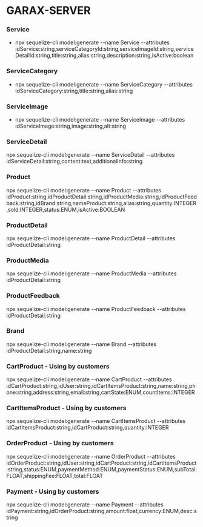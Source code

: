 # GARAX-SERVER

### Service

- npx sequelize-cli model:generate --name Service --attributes idService:string,serviceCategoryId:string,serviceImageId:string,serviceDetailId:string,title:string,alias:string,description:string,isActive:boolean

### ServiceCategory

- npx sequelize-cli model:generate --name ServiceCategory --attributes idServiceCategory:string,title:string,alias:string

### ServiceImage

- npx sequelize-cli model:generate --name ServiceImage --attributes idServiceImage:string,image:string,alt:string

### ServiceDetail

npx sequelize-cli model:generate --name ServiceDetail --attributes idServiceDetail:string,content:text,additionalInfo:string

### Product

npx sequelize-cli model:generate --name Product --attributes idProduct:string,idProductDetail:string,idProductMedia:string,idProductFeedback:string,idBrand:string,nameProduct:string,alias:string,quantity:INTEGER,sold:INTEGER,status:ENUM,isActive:BOOLEAN

### ProductDetail

npx sequelize-cli model:generate --name ProductDetail --attributes idProductDetail:string

### ProductMedia

npx sequelize-cli model:generate --name ProductMedia --attributes idProductDetail:string

### ProductFeedback

npx sequelize-cli model:generate --name ProductFeedback --attributes idProductDetail:string

### Brand

npx sequelize-cli model:generate --name Brand --attributes idProductDetail:string,name:string

### CartProduct - Using by customers

npx sequelize-cli model:generate --name CartProduct --attributes idCartProduct:string,idUser:string,idCartItemsProduct:string,name:string,phone:string,address:string,email:string,cartState:ENUM,countItems:INTEGER

### CartItemsProduct - Using by customers

npx sequelize-cli model:generate --name CartItemsProduct --attributes idCartItemsProduct:string,idCartProduct:string,quantity:INTEGER

<!-- ### CartStaff - Using by staffs in dashboard

npx sequelize-cli model:generate --name CartStaff --attributes idCartStaff:string,idUser:string,idCartItemsStaff:string,cartState:ENUM,countItems:INTEGER -->

<!-- ### CartItemsStaff - Using by customers

npx sequelize-cli model:generate --name CartItemsProduct --attributes idCartItemsStaff:string,idCartStaff:string,quantity:INTEGER -->

### OrderProduct - Using by customers

npx sequelize-cli model:generate --name OrderProduct --attributes idOrderProduct:string,idUser:string,idCartProduct:string,idCartItemsProduct:string,status:ENUM,paymentMethod:ENUM,paymentStatus:ENUM,subTotal:FLOAT,shippingFee:FLOAT,total:FLOAT

<!-- ### OrderItemsProduct - Using by customers

npx sequelize-cli model:generate --name OrderItemsProduct --attributes idOrderProduct:string,idUser:string -->

<!-- ### OrderStaff- Using by staffs in dashboard

npx sequelize-cli model:generate --name OrderStaff --attributes idOrderStaff:string,idUser:string,name:string -->

### Payment - Using by customers

npx sequelize-cli model:generate --name Payment --attributes idPayment:string,idOrderProduct:string,amount:float,currency:ENUM,desc:string
